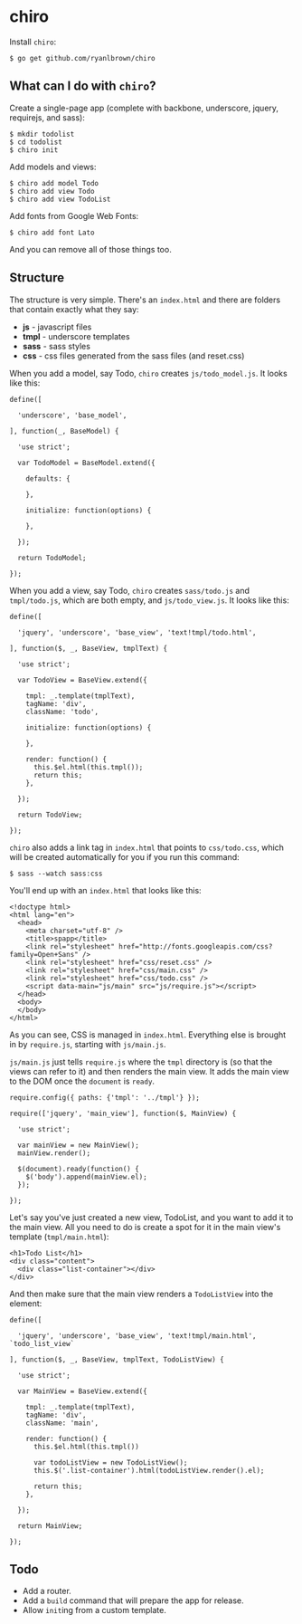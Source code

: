# chiro

Install `chiro`:

```
$ go get github.com/ryanlbrown/chiro
```

## What can I do with `chiro`?

Create a single-page app (complete with backbone, underscore, jquery, requirejs, and sass):

```
$ mkdir todolist
$ cd todolist
$ chiro init
```

Add models and views:

```
$ chiro add model Todo
$ chiro add view Todo
$ chiro add view TodoList
```

Add fonts from Google Web Fonts:

```
$ chiro add font Lato
```

And you can remove all of those things too.

## Structure

The structure is very simple. There's an `index.html` and there are folders that contain exactly what they say:

* __js__ - javascript files
* __tmpl__ - underscore templates
* __sass__ - sass styles
* __css__ - css files generated from the sass files (and reset.css)

When you add a model, say Todo, `chiro` creates `js/todo_model.js`. It looks like this:

```
define([

  'underscore', 'base_model',

], function(_, BaseModel) {

  'use strict';

  var TodoModel = BaseModel.extend({

    defaults: {

    },
    
    initialize: function(options) {
    
    },

  });

  return TodoModel;

});
```

When you add a view, say Todo, `chiro` creates `sass/todo.js` and `tmpl/todo.js`, which are both empty, and `js/todo_view.js`. It looks like this:

```
define([

  'jquery', 'underscore', 'base_view', 'text!tmpl/todo.html',

], function($, _, BaseView, tmplText) {

  'use strict';

  var TodoView = BaseView.extend({

    tmpl: _.template(tmplText),
    tagName: 'div',
    className: 'todo',

    initialize: function(options) {

    },

    render: function() {
      this.$el.html(this.tmpl());
      return this;
    },

  });

  return TodoView;

});
```

`chiro` also adds a link tag in `index.html` that points to `css/todo.css`, which will be created automatically for you if you run this command:

```
$ sass --watch sass:css
```

You'll end up with an `index.html` that looks like this:

```
<!doctype html>
<html lang="en">
  <head>
    <meta charset="utf-8" />
    <title>spapp</title>
    <link rel="stylesheet" href="http://fonts.googleapis.com/css?family=Open+Sans" />
    <link rel="stylesheet" href="css/reset.css" />
    <link rel="stylesheet" href="css/main.css" />
    <link rel="stylesheet" href="css/todo.css" />
    <script data-main="js/main" src="js/require.js"></script>
  </head>
  <body>
  </body>
</html>
```

As you can see, CSS is managed in `index.html`. Everything else
is brought in by `require.js`, starting with `js/main.js`.

`js/main.js` just tells `require.js` where the `tmpl` directory
is (so that the views can refer to it) and then renders the main
view. It adds the main view to the DOM once the `document` is `ready`.

```
require.config({ paths: {'tmpl': '../tmpl'} });

require(['jquery', 'main_view'], function($, MainView) {

  'use strict';

  var mainView = new MainView();
  mainView.render();

  $(document).ready(function() {
    $('body').append(mainView.el);
  });

});
```

Let's say you've just created a new view, TodoList, and you want to add it to the main view.
All you need to do is create a spot for it in the main view's template (`tmpl/main.html`):

```
<h1>Todo List</h1>
<div class="content">
  <div class="list-container"></div>
</div>
```

And then make sure that the main view renders a `TodoListView` into the element:

```
define([

  'jquery', 'underscore', 'base_view', 'text!tmpl/main.html', `todo_list_view`

], function($, _, BaseView, tmplText, TodoListView) {

  'use strict';

  var MainView = BaseView.extend({

    tmpl: _.template(tmplText),
    tagName: 'div',
    className: 'main',

    render: function() {
      this.$el.html(this.tmpl())
      
      var todoListView = new TodoListView();
      this.$('.list-container').html(todoListView.render().el);
      
      return this;
    },

  });

  return MainView;

});
```

## Todo

* Add a router.
* Add a `build` command that will prepare the app for release.
* Allow `init`ing from a custom template.
